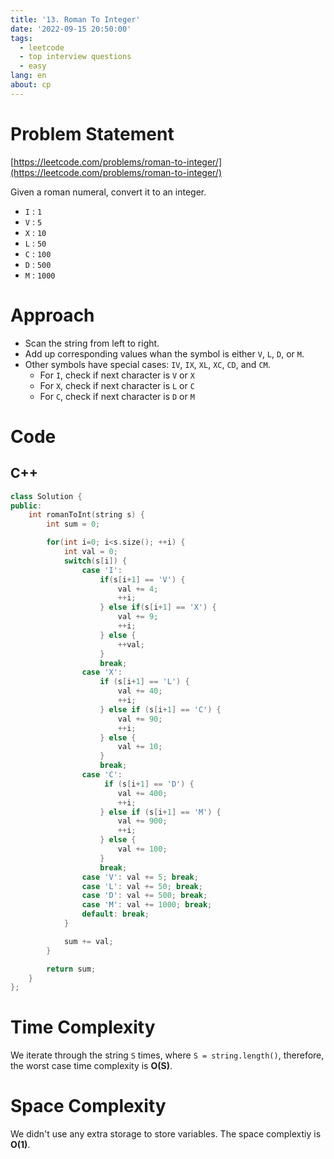 ```yaml
---
title: '13. Roman To Integer'
date: '2022-09-15 20:50:00'
tags:
  - leetcode
  - top interview questions
  - easy
lang: en
about: cp
---
```


# Problem Statement

[https://leetcode.com/problems/roman-to-integer/](https://leetcode.com/problems/roman-to-integer/)

Given a roman numeral, convert it to an integer.

- `I` : `1`
- `V` : `5`
- `X` : `10`
- `L` : `50`
- `C` : `100`
- `D` : `500`
- `M` : `1000`

# Approach

- Scan the string from left to right.
- Add up corresponding values whan the symbol is either `V`, `L`, `D`, or `M`.
- Other symbols have special cases: `IV`, `IX`, `XL`, `XC`, `CD`, and `CM`.
  - For `I`, check if next character is `V` or `X`
  - For `X`, check if next character is `L` or `C`
  - For `C`, check if next character is `D` or `M`

# Code

## C++

```cpp
class Solution {
public:
    int romanToInt(string s) {
        int sum = 0;

        for(int i=0; i<s.size(); ++i) {
            int val = 0;
            switch(s[i]) {
                case 'I':
                    if(s[i+1] == 'V') {
                        val += 4;
                        ++i;
                    } else if(s[i+1] == 'X') {
                        val += 9;
                        ++i;
                    } else {
                        ++val;
                    }
                    break;
                case 'X':
                    if (s[i+1] == 'L') {
                        val += 40;
                        ++i;
                    } else if (s[i+1] == 'C') {
                        val += 90;
                        ++i;
                    } else {
                        val += 10;
                    }
                    break;
                case 'C':
                     if (s[i+1] == 'D') {
                        val += 400;
                        ++i;
                    } else if (s[i+1] == 'M') {
                        val += 900;
                        ++i;
                    } else {
                        val += 100;
                    }
                    break;
                case 'V': val += 5; break;
                case 'L': val += 50; break;
                case 'D': val += 500; break;
                case 'M': val += 1000; break;
                default: break;
            }

            sum += val;
        }

        return sum;
    }
};
```

# Time Complexity

We iterate through the string `S` times, where `S = string.length()`, therefore, the worst case time complexity is **O(S)**.

# Space Complexity

We didn't use any extra storage to store variables. The space complextiy is **O(1)**.
